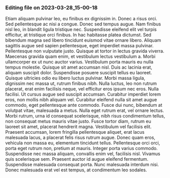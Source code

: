 

### Editing file on 2023-03-28_15-00-18

Etiam aliquam pulvinar leo, eu finibus ex dignissim in. Donec a risus orci. Sed pellentesque ac nisi a congue. Donec sed tempus augue. Nam finibus nisl leo, in blandit ligula tristique nec. Suspendisse eleifend elit vel turpis efficitur, at tristique orci finibus. In hac habitasse platea dictumst. Sed bibendum magna sed libero tincidunt euismod vitae ornare libero. Aliquam sagittis augue sed sapien pellentesque, eget imperdiet massa pulvinar. Pellentesque non vulputate justo. Quisque at tortor in lectus gravida viverra. Maecenas gravida quam enim, et vestibulum lectus vestibulum a.
Morbi ullamcorper ex ut nunc auctor varius. Vestibulum porta mauris eu nulla tempus molestie. Quisque sit amet accumsan nisl. Duis ac lacinia erat, aliquam suscipit dolor. Suspendisse posuere suscipit tellus eu laoreet. Quisque ultricies odio eu libero luctus pulvinar. Morbi massa ligula, dignissim nec massa ut, rutrum finibus nibh.
Nulla luctus, leo non rutrum placerat, erat enim facilisis neque, vel efficitur eros ipsum nec eros. Nulla facilisi. Ut cursus augue sed suscipit accumsan. Curabitur imperdiet lorem eros, non mollis nibh aliquam vel. Curabitur eleifend nulla sit amet augue commodo, eget pellentesque ante commodo. Fusce dui nunc, bibendum at volutpat vitae, malesuada a metus. Nulla eget rutrum erat, vel ornare lectus. Morbi rutrum, urna id consequat scelerisque, nibh risus condimentum tellus, non consequat metus mauris vitae justo. Fusce tortor diam, rutrum eu laoreet sit amet, placerat hendrerit magna. Vestibulum vel facilisis elit. Praesent accumsan, lorem fringilla pellentesque aliquet, erat lacus malesuada lacus, a placerat felis risus rutrum augue. Donec quam eros, vehicula non massa eu, elementum tincidunt tellus. Pellentesque orci orci, porta eget rutrum non, pretium at mauris.
Integer porta varius commodo. Suspendisse nec massa aliquam, convallis enim vel, facilisis nisl. Vivamus quis scelerisque sem. Praesent auctor id augue eleifend fermentum. Suspendisse malesuada consequat porta. Nunc malesuada interdum nisi. Donec malesuada erat vel est tempus, at condimentum leo sodales.



